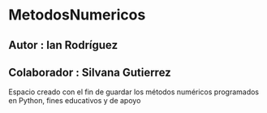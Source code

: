 # MetodosNumericos
## Autor : Ian Rodríguez
## Colaborador : Silvana Gutierrez
Espacio creado con el fin de guardar los métodos numéricos programados en Python, fines educativos y de apoyo

